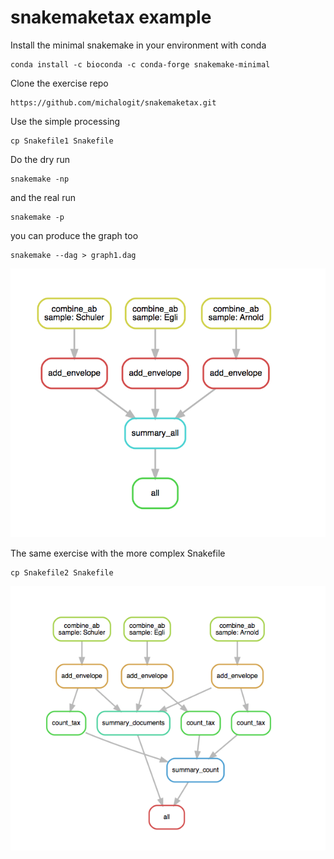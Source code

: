 # snakemaketax example

Install the minimal snakemake in your environment with conda

```
conda install -c bioconda -c conda-forge snakemake-minimal
```

Clone the exercise repo

```
https://github.com/michalogit/snakemaketax.git
```

Use the simple processing

```
cp Snakefile1 Snakefile
```

Do the dry run


```
snakemake -np
```

and the real run 

```
snakemake -p
```


you can produce the graph too

```
snakemake --dag > graph1.dag
```


![graph1](https://github.com/michalogit/snakemaketax/blob/master/graphs/graph1.png "Simple workflow")

The same exercise with the more complex Snakefile

```
cp Snakefile2 Snakefile
```


![graph2](https://github.com/michalogit/snakemaketax/blob/master/graphs/graph2.png "More complex workflow")

